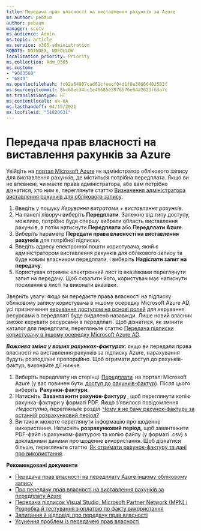 ```yaml
---
title: Передача прав власності на виставлення рахунків за Azure
ms.author: pebaum
author: pebaum
manager: scotv
ms.audience: Admin
ms.topic: article
ms.service: o365-administration
ROBOTS: NOINDEX, NOFOLLOW
localization_priority: Priority
ms.collection: Adm_O365
ms.custom:
- "9003560"
- "6849"
ms.openlocfilehash: fc02a64807cad61cfeecf04d1f8e38666402583f
ms.sourcegitcommit: 8bc60ec34bc1e40685e3976576e04a2623f63a7c
ms.translationtype: HT
ms.contentlocale: uk-UA
ms.lasthandoff: 04/15/2021
ms.locfileid: "51820631"
---
```

# <a name="transfer-azure-billing-ownership"></a>Передача прав власності на виставлення рахунків за Azure

Увійдіть на [портал Microsoft Azure](https://portal.azure.com/) як адміністратор облікового запису для виставлення рахунків, де міститься потрібна передплата. Якщо ви не впевнені, чи маєте права адміністратора, або вам потрібно дізнатися, хто ним є, перегляньте статтю [Визначення адміністратора виставлення рахунків для облікового запису](https://docs.microsoft.com/azure/cost-management-billing/understand/subscription-transfer#whoisaa).

1. Введіть у пошуку _Керування витратами + виставлення рахунків_.
1. На панелі ліворуч виберіть **Передплати**. Залежно від типу доступу, можливо, потрібно буде спершу вибрати область виставлення рахунків, а потім натиснути **Передплати** або **Передплати Azure**.
1. Виберіть параметр **Передати права власності на виставлення рахунків** для потрібної підписки.
1. Введіть адресу електронної пошти користувача, який є адміністратором виставлення рахунків для облікового запису та буде новим власником передплати, і виберіть **Надіслати запит на передачу**.
1. Користувач отримає електронний лист із вказівками переглянути запит на передачу. Щоб схвалити його, користувач має натиснути посилання в листі та виконати вказівки.

Зверніть увагу: якщо ви передаєте права власності на підписку обліковому запису користувача в іншому осередку Microsoft Azure AD, усі призначення [керування доступом на основі ролей](https://docs.microsoft.com/azure/role-based-access-control/overview?WT.mc_id=Portal-Microsoft_Azure_Support) для керування ресурсами в передплаті буде видалено назавжди. Лише новий власник зможе керувати ресурсами в передплаті. Щоб дізнатися, як змінити каталог для передплати, перегляньте статтю [Передача підписки користувачу в іншому осередку Microsoft Azure AD](https://docs.microsoft.com/azure/active-directory/managed-identities-azure-resources/known-issues?WT.mc_id=Portal-Microsoft_Azure_Support).

_**Важлива зміна у ваших рахунках-фактурах**_: якщо ви передали права власності на виставлення рахунків за підписку Azure, нарахування будуть розподілені пропорційно. Щоб отримати доступ до рахунків-фактур, виконайте дії нижче.  

1. Виберіть передплату на сторінці  [Передплати](https://portal.azure.com/#blade/Microsoft_Azure_Billing/SubscriptionsBlade)  на порталі Microsoft Azure (у вас повинен бути  [доступ до рахунків-фактур](https://docs.microsoft.com/azure/cost-management-billing/manage/manage-billing-access?WT.mc_id=Portal-Microsoft_Azure_Support)). Після цього виберіть  **Рахунки-фактури**.
1. Натисніть  **Завантажити рахунок-фактуру** , щоб переглянути копію рахунка-фактури у форматі PDF. Якщо з’явилося повідомлення  _Недоступно_, перегляньте розділ  [Чому я не бачу рахунок-фактуру за останній розрахунковий період?](https://docs.microsoft.com/azure/cost-management-billing/manage/download-azure-invoice-daily-usage-date?WT.mc_id=Portal-Microsoft_Azure_Support#noinvoice)
1. Ви також можете переглянути інформацію про щоденне використання. Натисніть **розрахунковий період**, щоб завантажити PDF-файл із рахунком-фактурою та копію файлу (у форматі .csv) з докладними даними про щоденне використання. Щоб дізнатися більше, перегляньте статтю  [Як отримати рахунок-фактуру та дані про використання](https://docs.microsoft.com/azure/cost-management-billing/manage/download-azure-invoice-daily-usage-date?WT.mc_id=Portal-Microsoft_Azure_Support).

**Рекомендовані документи**

- [Передача прав власності на передплату Azure іншому обліковому запису](https://docs.microsoft.com/azure/cost-management-billing/manage/billing-subscription-transfer)
- [Про передачу прав власності на виставлення рахунків за передплату Azure](https://docs.microsoft.com//azure/cost-management-billing/understand/subscription-transfer)
- [Передача підписок Visual Studio, Microsoft Partner Network (MPN) і Розробка й тестування з оплатою по факту використання](https://docs.microsoft.com/azure/billing/billing-subscription-transfer?WT.mc_id=Portal-Microsoft_Azure_Support#transferring-visual-studio-microsoft-partner-network-mpn-and-pay-as-you-go-devtest-subscriptions)
- [Запитання й відповіді про передачу прав власності](https://docs.microsoft.com/azure/billing/billing-subscription-transfer?WT.mc_id=Portal-Microsoft_Azure_Support#frequently-asked-questions-faq-for-senders)
- [Усунення проблем із передачею прав власності](https://docs.microsoft.com/azure/billing/billing-subscription-transfer?WT.mc_id=Portal-Microsoft_Azure_Support#troubleshooting)
